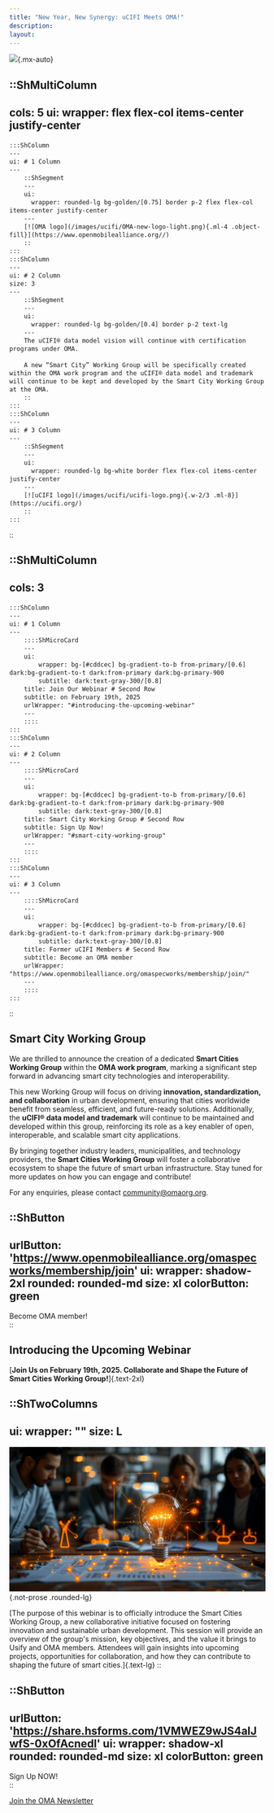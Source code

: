 ```yaml
---
title: "New Year, New Synergy: uCIFI Meets OMA!"
description:
layout:
---
```

![](/images/ucifi/smart-cities-background.jpeg){.mx-auto}

::ShMultiColumn
---
cols: 5
ui:
  wrapper: flex flex-col items-center justify-center 
---
    :::ShColumn 
    --- 
    ui: # 1 Column
    ---
        ::ShSegment
        ---
        ui:
          wrapper: rounded-lg bg-golden/[0.75] border p-2 flex flex-col items-center justify-center
        ---
        [![OMA logo](/images/ucifi/OMA-new-logo-light.png){.ml-4 .object-fill}](https://www.openmobilealliance.org//)
        ::
    :::
    :::ShColumn 
    ---
    ui: # 2 Column
    size: 3
    ---
        ::ShSegment
        ---
        ui:
          wrapper: rounded-lg bg-golden/[0.4] border p-2 text-lg
        ---
        The uCIFI® data model vision will continue with certification programs under OMA.
        
        A new “Smart City” Working Group will be specifically created within the OMA work program and the uCIFI® data model and trademark will continue to be kept and developed by the Smart City Working Group at the OMA.
        ::
    :::
    :::ShColumn 
    --- 
    ui: # 3 Column
    ---
        ::ShSegment
        ---
        ui:
          wrapper: rounded-lg bg-white border flex flex-col items-center justify-center
        ---
        [![uCIFI logo](/images/ucifi/ucifi-logo.png){.w-2/3 .ml-8}](https://ucifi.org/)
        ::
    :::
::

::ShMultiColumn
---
cols: 3
---
    :::ShColumn 
    --- 
    ui: # 1 Column
    ---
        ::::ShMicroCard
        ---
        ui:
            wrapper: bg-[#cddcec] bg-gradient-to-b from-primary/[0.6] dark:bg-gradient-to-t dark:from-primary dark:bg-primary-900
            subtitle: dark:text-gray-300/[0.8]
        title: Join Our Webinar # Second Row
        subtitle: on February 19th, 2025
        urlWrapper: "#introducing-the-upcoming-webinar"
        ---
        ::::
    :::
    :::ShColumn 
    --- 
    ui: # 2 Column
    ---
        ::::ShMicroCard
        ---
        ui:
            wrapper: bg-[#cddcec] bg-gradient-to-b from-primary/[0.6] dark:bg-gradient-to-t dark:from-primary dark:bg-primary-900
            subtitle: dark:text-gray-300/[0.8]
        title: Smart City Working Group # Second Row
        subtitle: Sign Up Now!
        urlWrapper: "#smart-city-working-group"
        ---
        ::::
    :::
    :::ShColumn 
    --- 
    ui: # 3 Column
    ---
        ::::ShMicroCard
        ---
        ui:
            wrapper: bg-[#cddcec] bg-gradient-to-b from-primary/[0.6] dark:bg-gradient-to-t dark:from-primary dark:bg-primary-900
            subtitle: dark:text-gray-300/[0.8]
        title: Former uCIFI Members # Second Row
        subtitle: Become an OMA member
        urlWrapper: "https://www.openmobilealliance.org/omaspecworks/membership/join/"
        ---
        ::::
    :::
::

## Smart City Working Group

We are thrilled to announce the creation of a dedicated **Smart Cities Working Group** within the **OMA work program**, marking a significant step forward in advancing smart city technologies and interoperability. 

This new Working Group will focus on driving **innovation, standardization, and collaboration** in urban development, ensuring that cities worldwide benefit from seamless, efficient, and future-ready solutions. Additionally, the **uCIFI® data model and trademark** will continue to be maintained and developed within this group, reinforcing its role as a key enabler of open, interoperable, and scalable smart city applications. 

By bringing together industry leaders, municipalities, and technology providers, the **Smart Cities Working Group** will foster a collaborative ecosystem to shape the future of smart urban infrastructure. Stay tuned for more updates on how you can engage and contribute!

For any enquiries, please contact <community@omaorg.org>.

::ShButton
---
urlButton: 'https://www.openmobilealliance.org/omaspecworks/membership/join'
ui: 
  wrapper: shadow-2xl
  rounded: rounded-md
size: xl
colorButton: green
---

Become OMA member!  
::

## Introducing the Upcoming Webinar

[**Join Us on February 19th, 2025. Collaborate and Shape the Future of Smart Cities Working Group!**]{.text-2xl}


::ShTwoColumns
---
ui:
  wrapper: ""
size: L
---
![image](/images/landing-hero/inovation-idea.jpeg){.not-prose .rounded-lg}

[The purpose of this webinar is to officially introduce the Smart Cities Working Group, a new collaborative initiative focused on fostering innovation and sustainable urban development. This session will provide an overview of the group's mission, key objectives, and the value it brings to Usify and OMA members. Attendees will gain insights into upcoming projects, opportunities for collaboration, and how they can contribute to shaping the future of smart cities.]{.text-lg}
::

::ShButton
---
urlButton: 'https://share.hsforms.com/1VMWEZ9wJS4aIJwfS-0xOfAcnedl'
ui: 
  wrapper: shadow-xl
  rounded: rounded-md
size: xl
colorButton: green
---

Sign Up NOW!  
::

[Join the OMA Newsletter](http://localhost:3000/newsletter)
